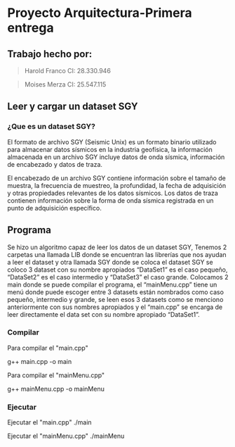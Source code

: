 # Proyecto Arquitectura-Primera entrega
## Trabajo hecho por: 
>Harold Franco 
>CI: 28.330.946

>Moises Merza
>CI: 25.547.115

## Leer y cargar un dataset SGY

### ¿Que es un dataset SGY?

El formato de archivo SGY (Seismic Unix) es un formato binario utilizado para almacenar datos sísmicos en la industria geofísica,
la información almacenada en un archivo SGY incluye datos de onda sísmica, información de encabezado y datos de traza.

El encabezado de un archivo SGY contiene información sobre el tamaño de muestra, la frecuencia de muestreo, la profundidad, la fecha de adquisición y otras propiedades relevantes de los datos sísmicos. Los datos de traza contienen información sobre la forma de onda sísmica registrada en un punto de adquisición específico.

## Programa

Se hizo un algoritmo capaz de leer los datos de un dataset SGY, Tenemos 2 carpetas una llamada LIB donde se encuentran las librerías que nos ayudan a leer el dataset y otra llamada SGY donde se coloca el dataset SGY se coloco 3 dataset con su nombre apropiados “DataSet1” es el caso pequeño, “DataSet2” es el caso intermedio y “DataSet3” el caso grande. Colocamos 2 main donde se puede compilar el programa, el “mainMenu.cpp” tiene un menú donde puede escoger entre 3 datasets están nombrados como caso pequeño, intermedio y grande, se leen esos 3 datasets como se menciono anteriormente con sus nombres apropiados y el “main.cpp” se encarga de leer directamente el data set con su nombre apropiado “DataSet1”.


### Compilar

Para compilar el "main.cpp"

g++ main.cpp -o main

Para compilar el "mainMenu.cpp"

g++ mainMenu.cpp -o mainMenu

### Ejecutar
Ejecutar el "main.cpp"
./main

Ejecutar el "mainMenu.cpp"
./mainMenu
 

